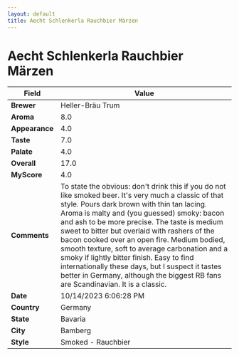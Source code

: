 ```yaml
---
layout: default
title: Aecht Schlenkerla Rauchbier Märzen
---
```


# Aecht Schlenkerla Rauchbier Märzen

| Field         | Value                                                                                                   |
|---------------|---------------------------------------------------------------------------------------------------------|
| **Brewer**    | Heller-Bräu Trum                                                                                        |
| **Aroma**     | 8.0                                                                                         |
| **Appearance**| 4.0                                                                                    |
| **Taste**     | 7.0                                                                                         |
| **Palate**    | 4.0                                                                                        |
| **Overall**   | 17.0                                                                                       |
| **MyScore**   | 4.0                                                                                       |
| **Comments**  | To state the obvious: don't drink this if you do not like smoked beer. It's very much a classic of that style. Pours dark brown with thin tan lacing. Aroma is malty and (you guessed) smoky: bacon and ash to be more precise. The taste is medium sweet to bitter but overlaid with rashers of the bacon cooked over an open fire. Medium bodied, smooth texture, soft to average carbonation and a smoky if lightly bitter finish. Easy to find internationally these days, but I suspect it tastes better in Germany, although the biggest RB fans are Scandinavian. It is a classic.                                                                                      |
| **Date**      | 10/14/2023 6:06:28 PM                                                                                          |
| **Country**   | Germany                                                                                       |
| **State**     | Bavaria                                                                                         |
| **City**      | Bamberg                                                                                          |
| **Style**     | Smoked - Rauchbier                                                                                         |
